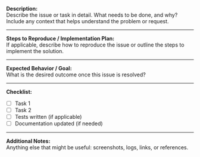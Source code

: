 **Description:**  
Describe the issue or task in detail. What needs to be done, and why? Include any context that helps understand the problem or request.

---

**Steps to Reproduce / Implementation Plan:**  
If applicable, describe how to reproduce the issue or outline the steps to implement the solution.

---

**Expected Behavior / Goal:**  
What is the desired outcome once this issue is resolved?

---

**Checklist:**
- [ ] Task 1
- [ ] Task 2
- [ ] Tests written (if applicable)
- [ ] Documentation updated (if needed)

---

**Additional Notes:**  
Anything else that might be useful: screenshots, logs, links, or references.

